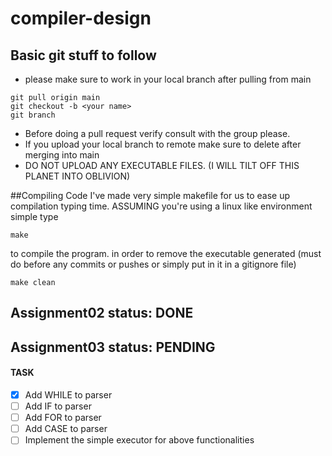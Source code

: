 # compiler-design 

## Basic git stuff to follow
- please make sure to work in your local branch after pulling from main
```
git pull origin main
git checkout -b <your name>
git branch
```
- Before doing a pull request verify consult with the group please.
- If you upload your local branch to remote make sure to delete after merging into main
- DO NOT UPLOAD ANY EXECUTABLE FILES. (I WILL TILT OFF THIS PLANET INTO OBLIVION)

##Compiling Code
I've made very simple makefile for us to ease up compilation typing time.
ASSUMING you're using a linux like environment simple type
```
make
```
to compile the program.
in order to remove the executable generated (must do before any commits or pushes or simply put in it in a gitignore file)
```
make clean
```

## Assignment02 status: DONE

## Assignment03 status: PENDING
#### TASK
- [x] Add WHILE to parser
- [ ] Add IF to parser
- [ ] Add FOR to parser
- [ ] Add CASE to parser
- [ ] Implement the simple executor for above functionalities
